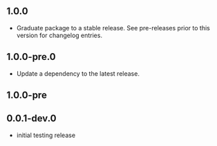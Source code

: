 ## 1.0.0

 - Graduate package to a stable release. See pre-releases prior to this version for changelog entries.

## 1.0.0-pre.0

 - Update a dependency to the latest release.

## 1.0.0-pre

## 0.0.1-dev.0

* initial testing release